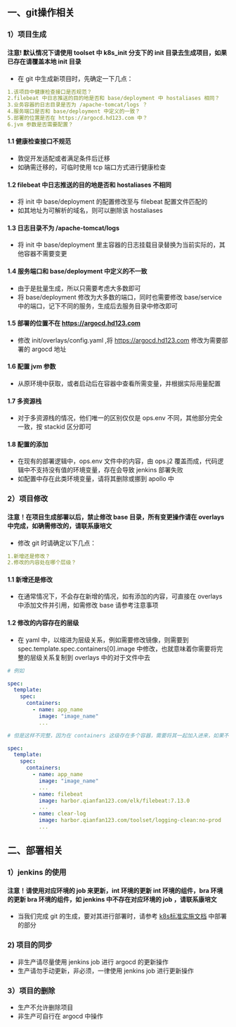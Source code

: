## 一、git操作相关

### 1）项目生成

#### 注意! 默认情况下请使用 toolset 中 k8s_init 分支下的 init 目录去生成项目，如果已存在请覆盖本地 init 目录

- 在 git 中生成新项目时，先确定一下几点：

```yaml
1.该项目中健康检查接口是否规范？
2.filebeat 中日志推送的目的地是否和 base/deployment 中 hostaliases 相同？
3.业务容器的日志目录是否为 /apache-tomcat/logs ？
4.服务端口是否和 base/deployment 中定义的一致？
5.部署的位置是否在 https://argocd.hd123.com 中？
6.jvm 参数是否需要配置？
```

#### 1.1 健康检查接口不规范

- 敦促开发适配或者满足条件后迁移
- 如确需迁移的，可临时使用 tcp 端口方式进行健康检查

#### 1.2 filebeat 中日志推送的目的地是否和 hostaliases 不相同

- 将 init 中 base/deployment 的配置修改至与 filebeat 配置文件匹配的
- 如其地址为可解析的域名，则可以删除该 hostaliases

#### 1.3 日志目录不为 /apache-tomcat/logs

- 将 init 中 base/deployment 里主容器的日志挂载目录替换为当前实际的，其他容器不需要变更

#### 1.4 服务端口和 base/deployment 中定义的不一致

- 由于是批量生成，所以只需要考虑大多数即可
- 将 base/deployment 修改为大多数的端口，同时也需要修改 base/service 中的端口，记下不同的服务，生成后去服务目录中修改即可

#### 1.5 部署的位置不在 https://argocd.hd123.com

- 修改 init/overlays/config.yaml ,将 https://argocd.hd123.com 修改为需要部署的 argocd 地址

#### 1.6 配置 jvm 参数

- 从原环境中获取，或者启动后在容器中查看所需变量，并根据实际用量配置

#### 1.7 多资源栈

- 对于多资源栈的情况，他们唯一的区别仅仅是 ops.env 不同，其他部分完全一致，按 stackid 区分即可

#### 1.8 配置的添加

- 在现有的部署逻辑中，ops.env 文件中的内容，由 ops.j2 覆盖而成，代码逻辑中不支持没有值的环境变量，存在会导致 jenkins 部署失败
- 如配置中存在此类环境变量，请将其删除或挪到 apollo 中

### 2）项目修改

#### 注意！在项目生成部署以后，禁止修改 base 目录，所有变更操作请在 overlays 中完成，如确需修改的，请联系康培文

- 修改 git 时请确定以下几点：

```yaml
1.新增还是修改？
2.修改的内容处在哪个层级？
```
#### 1.1 新增还是修改

- 在通常情况下，不会存在新增的情况，如有添加的内容，可直接在 overlays 中添加文件并引用，如需修改 base 请参考注意事项

#### 1.2 修改的内容存在的层级

- 在 yaml 中，以缩进为层级关系，例如需要修改镜像，则需要到 spec.template.spec.containers[0].image 中修改，也就意味着你需要将完整的层级关系复制到 overlays 中的对于文件中去

```yaml
# 例如

spec:
  template:
    spec:
      containers:
        - name: app_name
          image: "image_name"
          ...

# 但是这样不完整，因为在 containers 这级存在多个容器，需要将其一起加入进来，如果不添加覆盖后将会丢失

spec:
  template:
    spec:
      containers:
        - name: app_name
          image: "image_name"
          ...
        - name: filebeat
          image: harbor.qianfan123.com/elk/filebeat:7.13.0
          ...
        - name: clear-log
          image: harbor.qianfan123.com/toolset/logging-clean:no-prod
          ...
```

## 二、部署相关

### 1）jenkins 的使用

#### 注意！请使用对应环境的 job 来更新，int 环境的更新 int 环境的组件，bra 环境的更新 bra 环境的组件，如 jenkins 中不存在对应环境的 job ，请联系康培文

- 当我们完成 git 的生成，要对其进行部署时，请参考 [k8s标准实施文档](../CICD/k8s标准实施文档.md) 中部署的部分

### 2) 项目的同步

- 非生产请尽量使用 jenkins job 进行 argocd 的更新操作
- 生产请勿手动更新，非必须，一律使用 jenkins job 进行更新操作

### 3）项目的删除

- 生产不允许删除项目
- 非生产可自行在 argocd 中操作